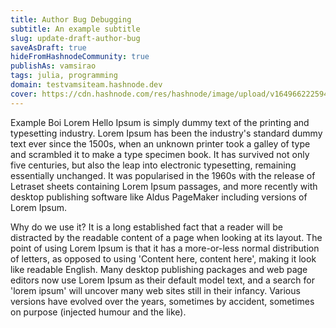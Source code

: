 ```yaml
---
title: Author Bug Debugging
subtitle: An example subtitle
slug: update-draft-author-bug
saveAsDraft: true
hideFromHashnodeCommunity: true
publishAs: vamsirao
tags: julia, programming
domain: testvamsiteam.hashnode.dev
cover: https://cdn.hashnode.com/res/hashnode/image/upload/v1649662225945/7f_c6UxhR.jpg?auto=compress
---
```

Example
Boi Lorem Hello Ipsum is simply dummy text of the printing and typesetting industry. Lorem Ipsum has been the industry's standard dummy text ever since the 1500s, when an unknown printer took a galley of type and scrambled it to make a type specimen book. It has survived not only five centuries, but also the leap into electronic typesetting, remaining essentially unchanged. It was popularised in the 1960s with the release of Letraset sheets containing Lorem Ipsum passages, and more recently with desktop publishing software like Aldus PageMaker including versions of Lorem Ipsum.

Why do we use it?
It is a long established fact that a reader will be distracted by the readable content of a page when looking at its layout. The point of using Lorem Ipsum is that it has a more-or-less normal distribution of letters, as opposed to using 'Content here, content here', making it look like readable English. Many desktop publishing packages and web page editors now use Lorem Ipsum as their default model text, and a search for 'lorem ipsum' will uncover many web sites still in their infancy. Various versions have evolved over the years, sometimes by accident, sometimes on purpose (injected humour and the like).
